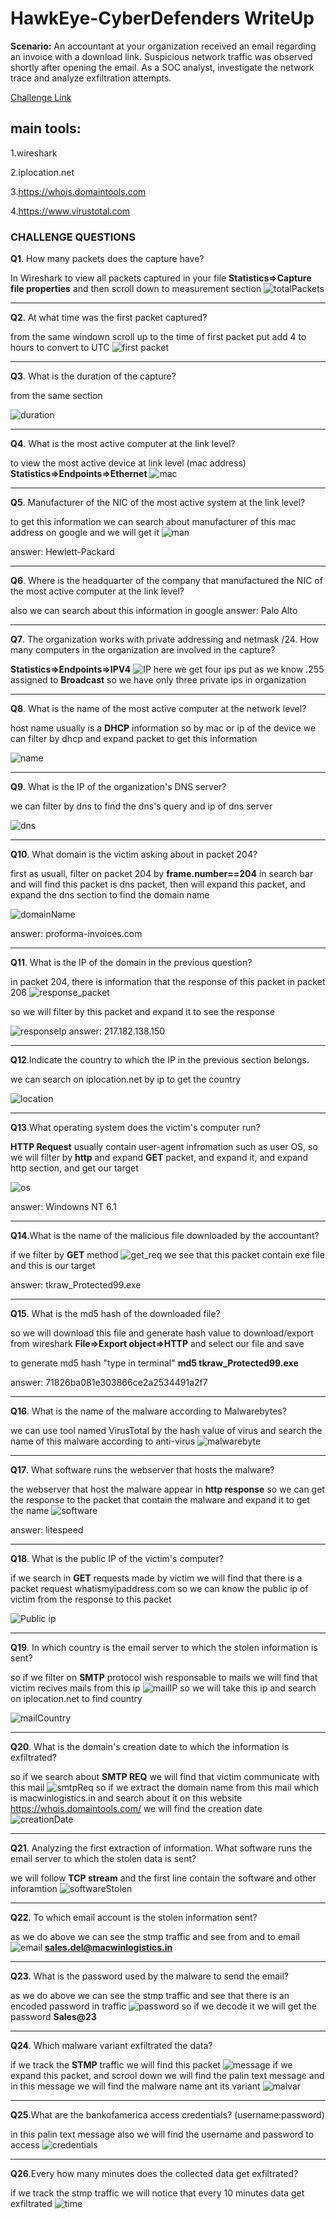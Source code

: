 <h1>HawkEye-CyberDefenders WriteUp</h1> 

**Scenario:**
An accountant at your organization received an email regarding an invoice with a download link. Suspicious network traffic was observed shortly after opening the email. As a SOC analyst, investigate the network trace and analyze exfiltration attempts.

[Challenge Link](https://cyberdefenders.org/blueteam-ctf-challenges/91)

<h2>main tools:</h2>

1.wireshark

2.iplocation.net 

3.https://whois.domaintools.com

4.https://www.virustotal.com
<h3>CHALLENGE QUESTIONS</h3>

**Q1**. How many packets does the capture have?

In Wireshark to view all packets captured in your file **Statistics=>Capture file properties** and then scroll down to measurement section 
![totalPackets](/images/noPackets.png)
___
**Q2**. At what time was the first packet captured?

from the same windown scroll up to the time of first packet put add 4 to hours to convert to UTC
![first packet](/images/timeOfFirstPacket.png)
___
**Q3**. What is the duration of the capture?

from the same section 

![duration](/images/duration.png)
___
**Q4**. What is the most active computer at the link level?

to view the most active device at link level (mac address) **Statistics=>Endpoints=>Ethernet**
![mac](/images/mac.png)
___
**Q5**. Manufacturer of the NIC of the most active system at the link level?

to get this information we can search about manufacturer of this mac address on google and we will get it
![man](/images/man.png)

answer: Hewlett-Packard
___
**Q6**. Where is the headquarter of the company that manufactured the NIC of the most active computer at the link level?

also we can search about this information in google 
answer: Palo Alto
___
**Q7**. The organization works with private addressing and netmask /24. How many computers in the organization are involved in the capture?

**Statistics=>Endpoints=>IPV4**
![IP](/images/PrivateIps.png)
here we get four ips put as we know .255 assigned to **Broadcast** so we have only three private ips in organization
___
**Q8**. What is the name of the most active computer at the network level?

host name usually is a **DHCP** information so by mac or ip of the device we can filter by dhcp and expand packet to get this information

![name](/images/nameOfActive.png)

___
**Q9**. What is the IP of the organization's DNS server?

we can filter by dns to find the dns's query and ip of dns server

![dns](/images/dns.png)
___
**Q10**. What domain is the victim asking about in packet 204?

first as usuall, filter on packet 204 by **frame.number==204** in search bar and will find this packet is dns packet, then will expand this packet, and expand the dns section to find the domain name

![domainName](/images/domainName.png)

answer: proforma-invoices.com
___
**Q11**. What is the IP of the domain in the previous question?

in packet 204, there is information that the response of this packet in packet 206
![response_packet](/images/res.png)

so we will filter by this packet and expand it to see the response 

![responseIp](/images/response.png)
answer: 217.182.138.150
___
**Q12**.Indicate the country to which the IP in the previous section belongs.

we can search on iplocation.net by ip to get the country

![location](/images/ipLocation.png)
___
**Q13**.What operating system does the victim's computer run?

**HTTP Request** usually contain user-agent infromation such as user OS, so we will filter by **http** and expand **GET** packet, and expand it, and expand http section, and get our target

![os](/images/os.png)

answer: Windowns NT 6.1
___
**Q14**.What is the name of the malicious file downloaded by the accountant?

if we filter by **GET** method
![get_req](/images/get_req.png)
we see that this packet contain exe file and this is our target

answer: tkraw_Protected99.exe
___
**Q15**. What is the md5 hash of the downloaded file?

so we will download this file and generate hash value 
to download/export from wireshark **File=>Export object=>HTTP** and select our file and save

to generate md5 hash "type in terminal"
**md5 tkraw_Protected99.exe**

answer: 71826ba081e303866ce2a2534491a2f7 
___
**Q16**. What is the name of the malware according to Malwarebytes?

we can use tool named VirusTotal by the hash value of virus and search the name of this malware according to anti-virus 
![malwarebyte](/images/malwarebyte.png)
___
**Q17**. What software runs the webserver that hosts the malware?

the webserver that host the malware appear in **http response** so we can get the response to the packet that contain the malware and expand it to get the name
![software](/images/software.png)

answer: litespeed
___
**Q18**. What is the public IP of the victim's computer?

if we search in **GET** requests made by victim we will find that there is a packet request
whatismyipaddress.com so we can know the public ip of victim from the response to this packet

![Public ip](/images/publicIp.png)
___
**Q19**. In which country is the email server to which the stolen information is sent?

so if we filter on **SMTP** protocol wish responsable to mails we will find that victim recives mails from this ip 
![mailIP](/images/mailIp.png)
so we will take this ip and search on iplocation.net to find country

![mailCountry](/images/mailCountry.png)
___
**Q20**. What is the domain's creation date to which the information is exfiltrated?

so if we search about **SMTP REQ** we will find that victim communicate with this mail
![smtpReq](/images/smtpReq.png)
so if we extract the domain name from this mail which is macwinlogistics.in and search about it on this website https://whois.domaintools.com/
we will find the creation date
![creationDate](/images/createdDate.png)
___
**Q21**. Analyzing the first extraction of information. What software runs the email server to which the stolen data is sent?

we will follow **TCP stream** and the first line contain the software and other inforamtion
![softwareStolen](/images/softwareStolen.png) 
___
**Q22**. To which email account is the stolen information sent?

as we do above we can see the stmp traffic and see from and to email 
![email](/images/email.png)
**sales.del@macwinlogistics.in**
___
**Q23**. What is the password used by the malware to send the email?

as we do above we can see the stmp traffic and see that there is an encoded password in traffic
![password](/images/password.png)
so if we decode it we will get the password
**Sales@23**
___
**Q24**. Which malware variant exfiltrated the data?

if we track the **STMP** traffic we will find this packet
![message](/images/message.png)
if we expand this packet, and scrool down we will find the palin text message 
and in this message we will find the malware name ant its variant
![malvar](/images/malvar.png)
___
**Q25**.What are the bankofamerica access credentials? (username:password)

in this palin text message also we will find the username and password to access
![credentials](/images/usrPass.png)
___
**Q26**.Every how many minutes does the collected data get exfiltrated?

if we track the stmp traffic we will notice that every 10 minutes data get exfiltrated
![time](/images/minutes.png)





